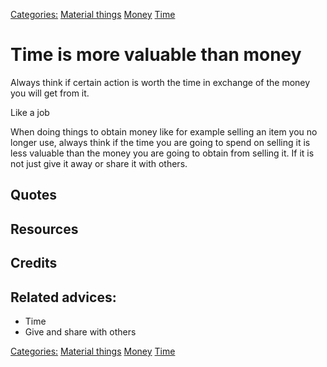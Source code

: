 [Categories:](../Categories/index.md) [Material things](../Categories/Material%20things.md) [Money](../Categories/Money.md) [Time](../Categories/Time.md)
# Time is more valuable than money

Always think if certain action is worth the time in exchange of the money you will get from it. 

Like a job

When doing things to obtain money like for example selling an item you no longer use, always think if the time you are going to spend on selling it is less valuable than the money you are going to obtain from selling it. If it is not just give it away or share it with others. 



## Quotes

## Resources

## Credits

## Related advices:

- Time
- Give and share with others



[Categories:](../Categories/index.md) [Material things](../Categories/Material%20things.md) [Money](../Categories/Money.md) [Time](../Categories/Time.md)